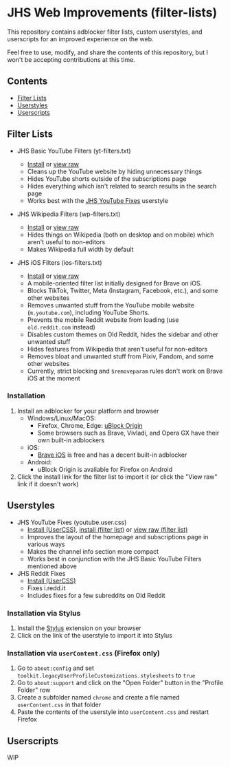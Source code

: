 # JHS Web Improvements (filter-lists)

This repository contains adblocker filter lists, custom userstyles, and userscripts for an improved experience on the web.

Feel free to use, modify, and share the contents of this repository, but I won't be accepting contributions at this time.

## Contents
* [Filter Lists](#filter-lists)
* [Userstyles](#userstyles)
* [Userscripts](#userscripts)

## Filter Lists

* JHS Basic YouTube Filters (yt-filters.txt)
  * [Install](https://subscribe.adblockplus.org/?location=https%3A%2F%2Fraw.githubusercontent.com%2Fjocoro19%2Ffilter-lists%2Fmain%2Ffilters%2Fyt-filters.txt&title=JHS%20Basic%20FYouTube%20Filters) or [view raw](https://raw.githubusercontent.com/jocoro19/filter-lists/main/filters/yt-filters.txt)
  * Cleans up the YouTube website by hiding unnecessary things
  * Hides YouTube shorts outside of the subscriptions page
  * Hides everything which isn't related to search results in the search page
  * Works best with the [JHS YouTube Fixes](https://raw.githubusercontent.com/jocoro19/filter-lists/main/styles/youtube.user.css) userstyle
 
* JHS Wikipedia Filters (wp-filters.txt)
  * [Install](https://subscribe.adblockplus.org/?location=https%3A%2F%2Fraw.githubusercontent.com%2Fjocoro19%2Ffilter-lists%2Fmain%2Ffilters%2Fwp-filters.txt&title=JHS%20Wikipedia%20Filters) or [view raw](https://raw.githubusercontent.com/jocoro19/filter-lists/main/filters/wp-filters.txt)
  * Hides things on Wikipedia (both on desktop and on mobile) which aren't useful to non-editors
  * Makes Wikipedia full width by default
 
* JHS iOS Filters (ios-filters.txt)
  * [Install](https://subscribe.adblockplus.org/?location=https%3A%2F%2Fraw.githubusercontent.com%2Fjocoro19%2Ffilter-lists%2Fmain%2Ffilters%2Fios-filters.txt&title=JHS%20iOS%20Filters) or [view raw](https://raw.githubusercontent.com/jocoro19/filter-lists/main/filters/ios-filters.txt)
  * A mobile-oriented filter list initially designed for Brave on iOS.
  * Blocks TikTok, Twitter, Meta (Instagram, Facebook, etc.), and some other websites
  * Removes unwanted stuff from the YouTube mobile website (`m.youtube.com`), including YouTube Shorts.
  * Prevents the mobile Reddit website from loading (use `old.reddit.com` instead)
  * Disables custom themes on Old Reddit, hides the sidebar and other unwanted stuff
  * Hides features from Wikipedia that aren't useful for non-editors
  * Removes bloat and unwanted stuff from Pixiv, Fandom, and some other websites
  * Currently, strict blocking and `$removeparam` rules don't work on Brave iOS at the moment
 
### Installation

1. Install an adblocker for your platform and browser
    * Windows/Linux/MacOS: 
      * Firefox, Chrome, Edge: [uBlock Origin](https://github.com/gorhill/uBlock)
      * Some browsers such as Brave, Vivladi, and Opera GX have their own built-in adblockers
    * iOS:
      * [Brave iOS](https://brave.com/ios/) is free and has a decent built-in adblocker
    * Android:
      * uBlock Origin is avaliable for Firefox on Android
3. Click the install link for the filter list to import it (or click the "View raw" link if it doesn't work)

## Userstyles

* JHS YouTube Fixes (youtube.user.css)
  * [Install (UserCSS)](https://raw.githubusercontent.com/jocoro19/filter-lists/main/styles/youtube.user.css), [install (filter list)](https://subscribe.adblockplus.org/?location=https%3A%2F%2Fraw.githubusercontent.com%2Fjocoro19%2Ffilter-lists%2Fmain%2Ffilters%2Fyt-css-filters.txt&title=JHS%20Basic%20YouTube%20Fixes%20%28filter%20list%29) or [view raw (filter list)](https://raw.githubusercontent.com/jocoro19/filter-lists/main/filters/yt-css-filters.txt)
  * Improves the layout of the homepage and subscriptions page in various ways
  * Makes the channel info section more compact
  * Works best in conjunction with the JHS Basic YouTube Filters mentioned above
* JHS Reddit Fixes
  * [Install (UserCSS)](https://raw.githubusercontent.com/jocoro19/filter-lists/main/styles/reddit.user.css)
  * Fixes i.redd.it
  * Includes fixes for a few subreddits on Old Reddit

### Installation via Stylus
1. Install the [Stylus](https://github.com/openstyles/stylus) extension on your browser
2. Click on the link of the userstyle to import it into Stylus

### Installation via `userContent.css` (Firefox only)
1. Go to `about:config` and set `toolkit.legacyUserProfileCustomizations.stylesheets` to `true`
2. Go to `about:support` and click on the "Open Folder" button in the "Profile Folder" row
3. Create a subfolder named `chrome` and create a file named `userContent.css` in that folder
4. Paste the contents of the userstyle into `userContent.css` and restart Firefox

## Userscripts

WIP
